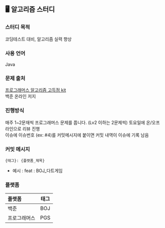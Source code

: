 ## 🖥️ 알고리즘 스터디

### 스터디 목적
코딩테스트 대비, 알고리즘 실력 향상

### 사용 언어
Java

### 문제 출처
[프로그래머스 알고리즘 고득점 kit](https://school.programmers.co.kr/learn/challenges?tab=algorithm_practice_kit) <br>백준 온라인 저지

### 진행방식
매주 1~2문재씩 프로그래머스 문제를 풉니다. (Lv2 이하는 2문제씩)
토요일에 온/오프라인으로 리뷰 진행<br>
이슈에 이슈번호 (ex: #4)를 커밋메시지에 붙이면 커밋 내역이 이슈에 기록 남음

### 커밋 메시지
```
{태그}: {플랫폼_제목}
```
- 예시 : feat : BOJ_다트게임
### 플랫폼
| 플랫폼      | 태그       |
|:-----------|:-----------:|
| 백준  | BOJ |
| 프로그래머스    | PGS     |
